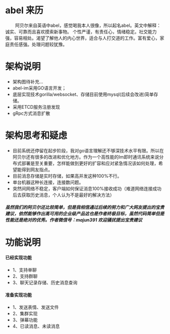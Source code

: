 
# abel 来历
&nbsp;&nbsp;&nbsp;&nbsp;&nbsp;&nbsp;&nbsp;&nbsp;阿贝尔来自英语中abel，感觉喝我本人很像，所以起名abel。英文中解释：诚实、可靠而且喜欢摸索新事物。 个性严谨，有责任心，情绪稳定。社交能力强，容易相处。渴望了解他人的内心世界，适合与人打交道的工作。富有爱心，家庭责任感强。处理问题较犹豫。

# 架构说明
- 架构图待补充...
- abel-im采用GO语言开发；
- 底层实现技术gorilla/websocket、存储目前使用mysql(后续会改进)简单存储。
- 采用ETCD服务注册发现
- gRpc方式消息扩散

# 架构思考和疑虑
- 目前系统还停留在起步阶段，我对go语言理解还不够深技术水平有限。所以在阿贝尔还有很多的改进和优化地方。作为一个高性能的Im即时通讯系统来说分布式部署是至关重要，怎样能做到更好的扩容和应对紧急情况该如何处理，希望能得到网友指点。
- 目前消息存储是实时存储，如果高并发这种100%不行。
- 单台机器这种长连接，连接数问题。
- 突然间网络不稳定，客户端如何保证消息100%接收成功（难道网络连接成功后去获取历史消息，个人认为不是最好的解决方法）
##### 虽然我们的阿贝尔还比较简单，但是我相信通过后续的努力和广大网友提出的宝贵建议，依然能够作出高可用的企业级产品这也是作者终极目标，虽然代码简单但是性能还是绝对的优秀。作者微信号：majun391 欢迎骚扰提出宝贵建议

# 功能说明
#### 已经实现功能
- 1、支持单聊
- 2、支持群聊
- 3、聊天记录存储、历史消息查询
#### 准备实现功能
- 1、发送表情、发送文件
- 2、集群实现
- 3、弹幕功能
- 4、已读消息、未读消息